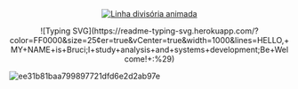 
<div style="text-align: center;">
    <a href="https://www.animatedimages.org/cat-dividing-lines-134.htm">
        <img src="https://www.animatedimages.org/data/media/134/animated-dividing-line-image-0097.gif" alt="Linha divisória animada" style="border: 0;" />
    </a>

</div>

<p style="text-align: center;">
    ![Typing SVG](https://readme-typing-svg.herokuapp.com/?color=FF0000&size=25&center=true&vCenter=true&width=1000&lines=HELLO,+MY+NAME+is+Bruci;I+study+analysis+and+systems+development;Be+Welcome!+:%29)
</p>

![ee31b81baa799897721dfd6e2d2ab97e](https://github.com/user-attachments/assets/7788b852-bb36-4bfd-a016-f284d6dca03b)









